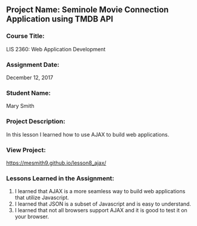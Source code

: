 ## Project Name:  Seminole Movie Connection Application using TMDB API

### Course Title:
LIS 2360:  Web Application Development

### Assignment Date:  
December 12, 2017

### Student Name:  
Mary Smith

### Project Description:
In this lesson I learned how to use AJAX to build web applications.

### View Project:
https://mesmith9.github.io/lesson8_ajax/

### Lessons Learned in the Assignment:
1. I learned that AJAX is a more seamless way to build web applications that utilize Javascript.
2. I learned that JSON is a subset of Javascript and is easy to understand. 
3. I learned that not all browsers support AJAX and it is good to test it on your browser.
